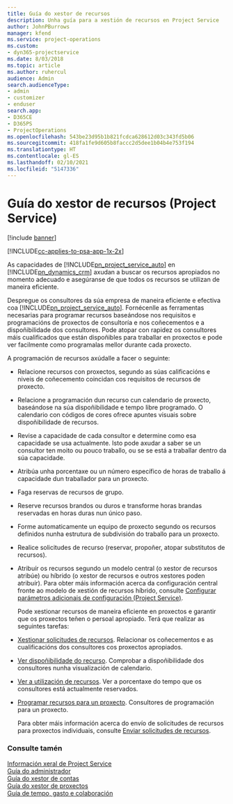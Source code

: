 ```yaml
---
title: Guía do xestor de recursos
description: Unha guía para a xestión de recursos en Project Service
author: JohnPBurrows
manager: kfend
ms.service: project-operations
ms.custom:
- dyn365-projectservice
ms.date: 8/03/2018
ms.topic: article
ms.author: ruhercul
audience: Admin
search.audienceType:
- admin
- customizer
- enduser
search.app:
- D365CE
- D365PS
- ProjectOperations
ms.openlocfilehash: 543be23d95b1b821fcdca628612d03c343fd5b06
ms.sourcegitcommit: 418fa1fe9d605b8faccc2d5dee1b04b4e753f194
ms.translationtype: HT
ms.contentlocale: gl-ES
ms.lasthandoff: 02/10/2021
ms.locfileid: "5147336"
---
```

# <a name="resource-manager-guide-project-service"></a>Guía do xestor de recursos (Project Service)

[!include [banner](../includes/psa-now-project-operations.md)]

[!INCLUDE[cc-applies-to-psa-app-1x-2x](../includes/cc-applies-to-psa-app-1x-2x.md)]

As capacidades de [!INCLUDE[pn_project_service_auto](../includes/pn-project-service-auto.md)] en [!INCLUDE[pn_dynamics_crm](../includes/pn-dynamics-crm.md)] axudan a buscar os recursos apropiados no momento adecuado e asegúranse de que todos os recursos se utilizan de maneira eficiente.  
  
 Despregue os consultores da súa empresa de maneira eficiente e efectiva coa [!INCLUDE[pn_project_service_auto](../includes/pn-project-service-auto.md)]. Fornécenlle as ferramentas necesarias para programar recursos baseándose nos requisitos e programacións de proxectos de consultoría e nos coñecementos e a dispoñibilidade dos consultores. Pode atopar con rapidez os consultores máis cualificados que están dispoñibles para traballar en proxectos e pode ver facilmente como programalas mellor durante cada proxecto.  
  
 A programación de recursos axúdalle a facer o seguinte:  
  
- Relacione recursos con proxectos, segundo as súas calificacións e niveis de coñecemento coincidan cos requisitos de recursos de proxecto.  
  
- Relacione a programación dun recurso cun calendario de proxecto, baseándose na súa dispoñibilidade e tempo libre programado. O calendario con códigos de cores ofrece apuntes visuais sobre dispoñibilidade de recursos.  
  
- Revise a capacidade de cada consultor e determine como esa capacidade se usa actualmente. Isto pode axudar a saber se un consultor ten moito ou pouco traballo, ou se se está a traballar dentro da súa capacidade.  
  
- Atribúa unha porcentaxe ou un número específico de horas de traballo á capacidade dun traballador para un proxecto.  
  
- Faga reservas de recursos de grupo.  
  
- Reserve recursos brandos ou duros e transforme horas brandas reservadas en horas duras nun único paso.  
  
- Forme automaticamente un equipo de proxecto segundo os recursos definidos nunha estrutura de subdivisión do traballo para un proxecto.  
  
- Realice solicitudes de recurso (reservar, propoñer, atopar substitutos de recursos).  
  
- Atribuír os recursos segundo un modelo central (o xestor de recursos atribúe) ou híbrido (o xestor de recursos e outros xestores poden atribuír). Para obter máis información acerca da configuración central fronte ao modelo de xestión de recursos híbrido, consulte [Configurar parámetros adicionais de configuración (Project Service)](../psa/configure-additional-parameters-settings.md).  
  
  Pode xestionar recursos de maneira eficiente en proxectos e garantir que os proxectos teñen o persoal apropiado. Terá que realizar as seguintes tarefas:  
  
- [Xestionar solicitudes de recursos](../psa/manage-resource-requests.md). Relacionar os coñecementos e as cualificacións dos consultores cos proxectos apropiados.  
  
- [Ver dispoñibilidade do recurso](../psa/view-resource-availability.md). Comprobar a dispoñibilidade dos consultores nunha visualización de calendario.  
  
- [Ver a utilización de recursos](../psa/view-resource-utilization.md). Ver a porcentaxe do tempo que os consultores está actualmente reservados.  
  
- [Programar recursos para un proxecto](../psa/schedule-resources-project.md). Consultores de programación para un proxecto.  
  
  Para obter máis información acerca do envío de solicitudes de recursos para proxectos individuais, consulte [Enviar solicitudes de recursos](../psa/submit-resource-requests.md).  
  
### <a name="see-also"></a>Consulte tamén  
 [Información xeral de Project Service](../psa/overview.md)   
 [Guía do administrador](../psa/admin-guide.md)   
 [Guía do xestor de contas](../psa/account-manager-guide.md)   
 [Guía do xestor de proxectos](../psa/project-manager-guide.md)   
 [Guía de tempo, gasto e colaboración](../psa/time-expense-collaboration-guide.md)
